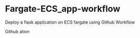 # Fargate-ECS_app-workflow
Deploy a flask application on ECS fargate using Github Workflow 

Github ation
